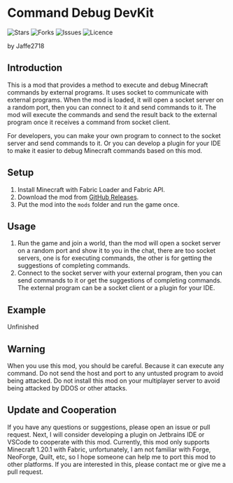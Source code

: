 # Command Debug DevKit

![Stars](https://img.shields.io/github/stars/Jaffe2718/Socket-Injection-Debugger?style=flat-square)
![Forks](https://img.shields.io/github/forks/Jaffe2718/Socket-Injection-Debugger?style=flat-square)
![Issues](https://img.shields.io/github/issues/Jaffe2718/Socket-Injection-Debugger?style=flat-square)
![Licence](https://img.shields.io/github/license/Jaffe2718/Socket-Injection-Debugger?style=flat-square)

by Jaffe2718

## Introduction
This is a mod that provides a method to execute and debug Minecraft commands by external programs.
It uses socket to communicate with external programs.
When the mod is loaded, it will open a socket server on a random port, then you can connect to it and send commands to it.
The mod will execute the commands and send the result back to the external program once it receives a command from socket client.

For developers, you can make your own program to connect to the socket server and send commands to it.
Or you can develop a plugin for your IDE to make it easier to debug Minecraft commands based on this mod.

## Setup
1. Install Minecraft with Fabric Loader and Fabric API.
2. Download the mod from [GitHub Releases](https://github.com/Jaffe2718/Socket-Injection-Debugger/releases).
3. Put the mod into the `mods` folder and run the game once.

## Usage
1. Run the game and join a world, than the mod will open a socket server on a random port and show it to you in the chat, there are too socket servers,
one is for executing commands, the other is for getting the suggestions of completing commands.
2. Connect to the socket server with your external program, then you can send commands to it or get the suggestions of completing commands. The external program can be a socket client or a plugin for your IDE.

## Example
Unfinished

## Warning
When you use this mod, you should be careful.
Because it can execute any command.
Do not send the host and port to any untusted program to avoid being attacked.
Do not install this mod on your multiplayer server to avoid being attacked by DDOS or other attacks.

## Update and Cooperation
If you have any questions or suggestions, please open an issue or pull request.
Next, I will consider developing a plugin on Jetbrains IDE or VSCode to cooperate with this mod.
Currently, this mod only supports Minecraft 1.20.1 with Fabric, unfortunately, I am not familiar with Forge, NeoForge, Quilt, etc, so I hope someone can help me to port this mod to other platforms.
If you are interested in this, please contact me or give me a pull request.